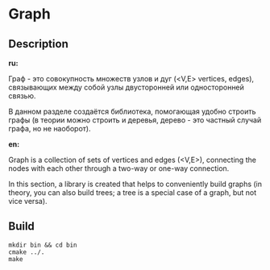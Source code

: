# Graph

## Description

**ru:**

Граф - это совокупность множеств узлов и дуг (<V,E> vertices, edges), связывающих между собой узлы двусторонней или односторонней связью.

В данном разделе создаётся библиотека, помогающая удобно строить графы (в теории можно строить и деревья, дерево - это частный случай графа, но не наоборот).

**en:**

Graph is a collection of sets of vertices and edges (<V,E>), connecting the nodes with each other through a two-way or one-way connection.

In this section, a library is created that helps to conveniently build graphs (in theory, you can also build trees; a tree is a special case of a graph, but not vice versa).

## Build 

```
mkdir bin && cd bin
cmake ../.
make
```